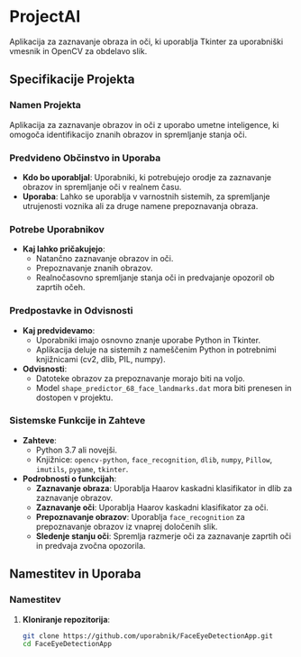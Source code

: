 # ProjectAI
Aplikacija za zaznavanje obraza in oči, ki uporablja Tkinter za uporabniški vmesnik in OpenCV za obdelavo slik.

## Specifikacije Projekta

### Namen Projekta
Aplikacija za zaznavanje obrazov in oči z uporabo umetne inteligence, ki omogoča identifikacijo znanih obrazov in spremljanje stanja oči.

### Predvideno Občinstvo in Uporaba
- **Kdo bo uporabljal**: Uporabniki, ki potrebujejo orodje za zaznavanje obrazov in spremljanje oči v realnem času.
- **Uporaba**: Lahko se uporablja v varnostnih sistemih, za spremljanje utrujenosti voznika ali za druge namene prepoznavanja obraza.

### Potrebe Uporabnikov
- **Kaj lahko pričakujejo**: 
  - Natančno zaznavanje obrazov in oči.
  - Prepoznavanje znanih obrazov.
  - Realnočasovno spremljanje stanja oči in predvajanje opozoril ob zaprtih očeh.

### Predpostavke in Odvisnosti
- **Kaj predvidevamo**: 
  - Uporabniki imajo osnovno znanje uporabe Python in Tkinter.
  - Aplikacija deluje na sistemih z nameščenim Python in potrebnimi knjižnicami (cv2, dlib, PIL, numpy).
- **Odvisnosti**:
  - Datoteke obrazov za prepoznavanje morajo biti na voljo.
  - Model `shape_predictor_68_face_landmarks.dat` mora biti prenesen in dostopen v projektu.

### Sistemske Funkcije in Zahteve
- **Zahteve**: 
  - Python 3.7 ali novejši.
  - Knjižnice: `opencv-python`, `face_recognition`, `dlib`, `numpy`, `Pillow`, `imutils`, `pygame`, `tkinter`.
- **Podrobnosti o funkcijah**:
  - **Zaznavanje obraza**: Uporablja Haarov kaskadni klasifikator in dlib za zaznavanje obrazov.
  - **Zaznavanje oči**: Uporablja Haarov kaskadni klasifikator za oči.
  - **Prepoznavanje obrazov**: Uporablja `face_recognition` za prepoznavanje obrazov iz vnaprej določenih slik.
  - **Sledenje stanju oči**: Spremlja razmerje oči za zaznavanje zaprtih oči in predvaja zvočna opozorila.

## Namestitev in Uporaba

### Namestitev
1. **Kloniranje repozitorija**:
   ```bash
   git clone https://github.com/uporabnik/FaceEyeDetectionApp.git
   cd FaceEyeDetectionApp

